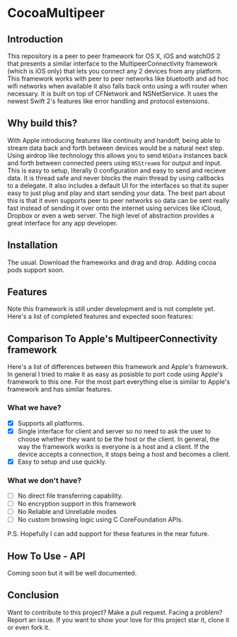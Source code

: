 # CocoaMultipeer

## Introduction
This repository is a peer to peer framework for OS X, iOS and watchOS 2 that presents a similar interface to the MultipeerConnectivity framework (which is iOS only) that lets you connect any 2 devices from any platform. This framework works with peer to peer networks like bluetooth and ad hoc wifi networks when available it also falls back onto using a wifi router when necessary. It is built on top of CFNetwork and NSNetService. It uses the newest Swift 2's features like error handling and protocol extensions.

## Why build this?
With Apple introducing features like continuity and handoff, being able to stream data back and forth between devices would be a natural next step. Using airdrop like technology this allows you to send `NSData` instances back and forth between connected peers using `NSStream`s for output and input. This is easy to setup, literally 0 configuration and easy to send and recieve data. It is thread safe and never blocks the main thread by using callbacks to a delegate. It also includes a default UI for the interfaces so that its super easy to just plug and play and start sending your data. The best part about this is that it even supports peer to peer networks so data can be sent really fast instead of sending it over onto the internet using services like iCloud, Dropbox or even a web server. The high level of abstraction provides a great interface for any app developer.

## Installation
The usual. Download the frameworks and drag and drop. Adding cocoa pods support soon.

## Features

Note this framework is still under development and is not complete yet. Here's a list of completed features and expected soon features:


## Comparison To Apple's MultipeerConnectivity framework

Here's a list of differences between this framework and Apple's framework. In general I tried to make it as easy as posisble to port code using Apple's framework to this one. For the most part everything else is similar to Apple's framework and has similar features.

### What we have?

- [x] Supports all platforms.
- [x] Single interface for client and server so no need to ask the user to choose whether they want to be the host or the client. In general, the way the framework works is everyone is a host and a client. If the device accepts a connection, it stops being a host and becomes a client.
- [x] Easy to setup and use quickly.

### What we don't have? 
- [ ] No direct file transferring capability.
- [ ] No encryption support in this framework
- [ ] No Reliable and Unreliable modes
- [ ] No custom browsing logic using C CoreFoundation APIs.

P.S. Hopefully I can add support for these features in the near future.

## How To Use - API

Coming soon but it will be well documented.

## Conclusion

Want to contribute to this project? Make a pull request. Facing a problem? Report an issue. 
If you want to show your love for this project star it, clone it or even fork it.